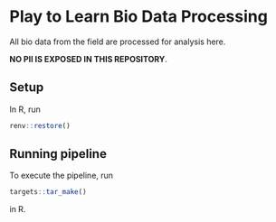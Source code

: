 # Play to Learn Bio Data Processing

All bio data from the field are processed for analysis here.

**NO PII IS EXPOSED IN THIS REPOSITORY**.

## Setup

In R, run

```r
renv::restore()
```

## Running pipeline

To execute the pipeline, run

```r
targets::tar_make()
```

in R.
